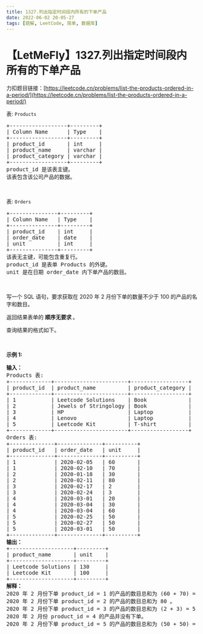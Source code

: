 ```yaml
---
title: 1327.列出指定时间段内所有的下单产品
date: 2022-06-02 20-05-27
tags: [题解, LeetCode, 简单, 数据库]
---
```


# 【LetMeFly】1327.列出指定时间段内所有的下单产品

力扣题目链接：[https://leetcode.cn/problems/list-the-products-ordered-in-a-period/](https://leetcode.cn/problems/list-the-products-ordered-in-a-period/)

<p>表: <code>Products</code></p>

<pre>
+------------------+---------+
| Column Name      | Type    |
+------------------+---------+
| product_id       | int     |
| product_name     | varchar |
| product_category | varchar |
+------------------+---------+
product_id 是该表主键。
该表包含该公司产品的数据。
</pre>

<p>&nbsp;</p>

<p>表: <code>Orders</code></p>

<pre>
+---------------+---------+
| Column Name   | Type    |
+---------------+---------+
| product_id    | int     |
| order_date    | date    |
| unit          | int     |
+---------------+---------+
该表无主键，可能包含重复行。
product_id 是表单 Products 的外键。
unit 是在日期 order_date 内下单产品的数目。
</pre>

<p>&nbsp;</p>

<p>写一个 SQL 语句，要求获取在 2020 年 2 月份下单的数量不少于 100 的产品的名字和数目。</p>

<p>返回结果表单的 <strong>顺序无要求 </strong>。</p>

<p>查询结果的格式如下。</p>

<p>&nbsp;</p>

<p><strong>示例 1:</strong></p>

<pre>
<strong>输入：</strong>
Products 表:
+-------------+-----------------------+------------------+
| product_id  | product_name          | product_category |
+-------------+-----------------------+------------------+
| 1           | Leetcode Solutions    | Book             |
| 2           | Jewels of Stringology | Book             |
| 3           | HP                    | Laptop           |
| 4           | Lenovo                | Laptop           |
| 5           | Leetcode Kit          | T-shirt          |
+-------------+-----------------------+------------------+
Orders 表:
+--------------+--------------+----------+
| product_id   | order_date   | unit     |
+--------------+--------------+----------+
| 1            | 2020-02-05   | 60       |
| 1            | 2020-02-10   | 70       |
| 2            | 2020-01-18   | 30       |
| 2            | 2020-02-11   | 80       |
| 3            | 2020-02-17   | 2        |
| 3            | 2020-02-24   | 3        |
| 4            | 2020-03-01   | 20       |
| 4            | 2020-03-04   | 30       |
| 4            | 2020-03-04   | 60       |
| 5            | 2020-02-25   | 50       |
| 5            | 2020-02-27   | 50       |
| 5            | 2020-03-01   | 50       |
+--------------+--------------+----------+
<strong>输出：</strong>
+--------------------+---------+
| product_name       | unit    |
+--------------------+---------+
| Leetcode Solutions | 130     |
| Leetcode Kit       | 100     |
+--------------------+---------+
<strong>解释：</strong>
2020 年 2 月份下单 product_id = 1 的产品的数目总和为 (60 + 70) = 130 。
2020 年 2 月份下单 product_id = 2 的产品的数目总和为 80 。
2020 年 2 月份下单 product_id = 3 的产品的数目总和为 (2 + 3) = 5 。
2020 年 2 月份 product_id = 4 的产品并没有下单。
2020 年 2 月份下单 product_id = 5 的产品的数目总和为 (50 + 50) = 100 。</pre>


    